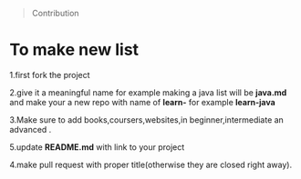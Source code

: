 
> Contribution

# To make new list
 1.first fork the project
 
 2.give it a meaningful name for example making a
 java list will be **java.md** and make your a new repo with name of **learn-<name>** for example **learn-java**

 3.Make sure to add books,coursers,websites,in beginner,intermediate an advanced .

 5.update **README.md** with link to your project

 4.make pull request with proper title(otherwise they are closed right away). 





